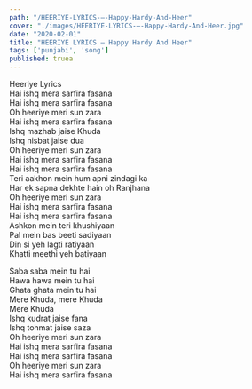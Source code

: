 ```yaml
---
path: "/HEERIYE-LYRICS-–-Happy-Hardy-And-Heer"
cover: "./images/HEERIYE-LYRICS-–-Happy-Hardy-And-Heer.jpg"
date: "2020-02-01"
title: "HEERIYE LYRICS – Happy Hardy And Heer"
tags: ['punjabi', 'song']
published: truea
---
```

  
Heeriye Lyrics  
Hai ishq mera sarfira fasana  
Hai ishq mera sarfira fasana  
Oh heeriye meri sun zara  
Hai ishq mera sarfira fasana  
Ishq mazhab jaise Khuda  
Ishq nisbat jaise dua  
Oh heeriye meri sun zara  
Hai ishq mera sarfira fasana  
Hai ishq mera sarfira fasana  
Teri aakhon mein hum apni zindagi ka  
Har ek sapna dekhte hain oh Ranjhana  
Oh heeriye meri sun zara  
Hai ishq mera sarfira fasana  
Hai ishq mera sarfira fasana  
Ashkon mein teri khushiyaan  
Pal mein bas beeti sadiyaan  
Din si yeh lagti ratiyaan  
Khatti meethi yeh batiyaan  
  
  
  
  
  
  
Saba saba mein tu hai  
Hawa hawa mein tu hai  
Ghata ghata mein tu hai  
Mere Khuda, mere Khuda  
Mere Khuda  
Ishq kudrat jaise fana  
Ishq tohmat jaise saza  
Oh heeriye meri sun zara  
Hai ishq mera sarfira fasana  
Hai ishq mera sarfira fasana  
Oh heeriye meri sun zara  
Hai ishq mera sarfira fasana  
